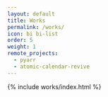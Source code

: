 ```yaml
---
layout: default
title: Works
permalink: /works/
icon: bi bi-list
order: 5
weight: 1
remote_projects:
  - pyarr
  - atomic-calendar-revive
---
```


{% include works/index.html %}
